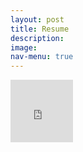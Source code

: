 ```yaml
---
layout: post
title: Resume 
description: 
image: 
nav-menu: true
---
```

<!-- Main -->

<embed width="100px" height="100px" src="https://docs.google.com/gview?url=https://github.com/vuvicky141/vicky1/raw/gh-pages/Vicky_Vu%20.pdf&embedded=true" type="application/pdf" style="margin:0px;padding:0px;overflow:hidden;display:block;">


